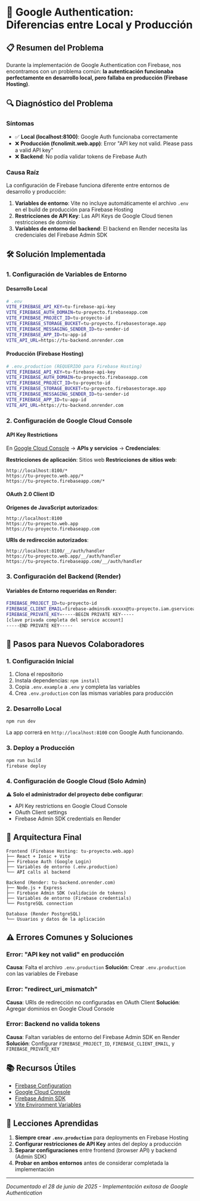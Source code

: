 # 🔐 Google Authentication: Diferencias entre Local y Producción

## 📋 Resumen del Problema

Durante la implementación de Google Authentication con Firebase, nos encontramos con un problema común: **la autenticación funcionaba perfectamente en desarrollo local, pero fallaba en producción (Firebase Hosting)**.

## 🔍 Diagnóstico del Problema

### Síntomas
- ✅ **Local (localhost:8100)**: Google Auth funcionaba correctamente
- ❌ **Producción (fcnolimit.web.app)**: Error "API key not valid. Please pass a valid API key"
- ❌ **Backend**: No podía validar tokens de Firebase Auth

### Causa Raíz
La configuración de Firebase funciona diferente entre entornos de desarrollo y producción:

1. **Variables de entorno**: Vite no incluye automáticamente el archivo `.env` en el build de producción para Firebase Hosting
2. **Restricciones de API Key**: Las API Keys de Google Cloud tienen restricciones de dominio
3. **Variables de entorno del backend**: El backend en Render necesita las credenciales del Firebase Admin SDK

## 🛠️ Solución Implementada

### 1. Configuración de Variables de Entorno

#### Desarrollo Local
```bash
# .env
VITE_FIREBASE_API_KEY=tu-firebase-api-key
VITE_FIREBASE_AUTH_DOMAIN=tu-proyecto.firebaseapp.com
VITE_FIREBASE_PROJECT_ID=tu-proyecto-id
VITE_FIREBASE_STORAGE_BUCKET=tu-proyecto.firebasestorage.app
VITE_FIREBASE_MESSAGING_SENDER_ID=tu-sender-id
VITE_FIREBASE_APP_ID=tu-app-id
VITE_API_URL=https://tu-backend.onrender.com
```

#### Producción (Firebase Hosting)
```bash
# .env.production (REQUERIDO para Firebase Hosting)
VITE_FIREBASE_API_KEY=tu-firebase-api-key
VITE_FIREBASE_AUTH_DOMAIN=tu-proyecto.firebaseapp.com
VITE_FIREBASE_PROJECT_ID=tu-proyecto-id
VITE_FIREBASE_STORAGE_BUCKET=tu-proyecto.firebasestorage.app
VITE_FIREBASE_MESSAGING_SENDER_ID=tu-sender-id
VITE_FIREBASE_APP_ID=tu-app-id
VITE_API_URL=https://tu-backend.onrender.com
```

### 2. Configuración de Google Cloud Console

#### API Key Restrictions
En [Google Cloud Console](https://console.cloud.google.com/) → **APIs y servicios** → **Credenciales**:

**Restricciones de aplicación**: Sitios web
**Restricciones de sitios web**:
```
http://localhost:8100/*
https://tu-proyecto.web.app/*
https://tu-proyecto.firebaseapp.com/*
```

#### OAuth 2.0 Client ID
**Orígenes de JavaScript autorizados**:
```
http://localhost:8100
https://tu-proyecto.web.app
https://tu-proyecto.firebaseapp.com
```

**URIs de redirección autorizados**:
```
http://localhost:8100/__/auth/handler
https://tu-proyecto.web.app/__/auth/handler
https://tu-proyecto.firebaseapp.com/__/auth/handler
```

### 3. Configuración del Backend (Render)

#### Variables de Entorno requeridas en Render:
```bash
FIREBASE_PROJECT_ID=tu-proyecto-id
FIREBASE_CLIENT_EMAIL=firebase-adminsdk-xxxxx@tu-proyecto.iam.gserviceaccount.com
FIREBASE_PRIVATE_KEY=-----BEGIN PRIVATE KEY-----
[clave privada completa del service account]
-----END PRIVATE KEY-----
```

## 📝 Pasos para Nuevos Colaboradores

### 1. Configuración Inicial
1. Clona el repositorio
2. Instala dependencias: `npm install`
3. Copia `.env.example` a `.env` y completa las variables
4. Crea `.env.production` con las mismas variables para producción

### 2. Desarrollo Local
```bash
npm run dev
```
La app correrá en `http://localhost:8100` con Google Auth funcionando.

### 3. Deploy a Producción
```bash
npm run build
firebase deploy
```

### 4. Configuración de Google Cloud (Solo Admin)
⚠️ **Solo el administrador del proyecto debe configurar**:
- API Key restrictions en Google Cloud Console
- OAuth Client settings
- Firebase Admin SDK credentials en Render

## 🔧 Arquitectura Final

```
Frontend (Firebase Hosting: tu-proyecto.web.app)
├── React + Ionic + Vite
├── Firebase Auth (Google Login)
├── Variables de entorno (.env.production)
└── API calls al backend

Backend (Render: tu-backend.onrender.com)
├── Node.js + Express
├── Firebase Admin SDK (validación de tokens)
├── Variables de entorno (Firebase credentials)
└── PostgreSQL connection

Database (Render PostgreSQL)
└── Usuarios y datos de la aplicación
```

## ⚠️ Errores Comunes y Soluciones

### Error: "API key not valid" en producción
**Causa**: Falta el archivo `.env.production`
**Solución**: Crear `.env.production` con las variables de Firebase

### Error: "redirect_uri_mismatch"
**Causa**: URIs de redirección no configuradas en OAuth Client
**Solución**: Agregar dominios en Google Cloud Console

### Error: Backend no valida tokens
**Causa**: Faltan variables de entorno del Firebase Admin SDK en Render
**Solución**: Configurar `FIREBASE_PROJECT_ID`, `FIREBASE_CLIENT_EMAIL`, y `FIREBASE_PRIVATE_KEY`

## 📚 Recursos Útiles

- [Firebase Configuration](https://firebase.google.com/docs/web/setup)
- [Google Cloud Console](https://console.cloud.google.com/)
- [Firebase Admin SDK](https://firebase.google.com/docs/admin/setup)
- [Vite Environment Variables](https://vitejs.dev/guide/env-and-mode.html)

## 🎯 Lecciones Aprendidas

1. **Siempre crear `.env.production`** para deployments en Firebase Hosting
2. **Configurar restricciones de API Key** antes del deploy a producción
3. **Separar configuraciones** entre frontend (browser API) y backend (Admin SDK)
4. **Probar en ambos entornos** antes de considerar completada la implementación

---

*Documentado el 28 de junio de 2025 - Implementación exitosa de Google Authentication*
